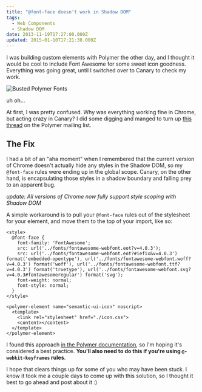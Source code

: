 ```yaml
---
title: "@font-face doesn't work in Shadow DOM"
tags:
  - Web Components
  - Shadow DOM
date: 2013-11-19T17:27:00.000Z
updated: 2015-01-10T17:21:38.000Z
---
```


I was building custom elements with Polymer the other day, and I thought it would be cool to include Font Awesome for some sweet icon goodness. Everything was going great, until I switched over to Canary to check my work.

![Busted Polymer Fonts](/images/2015/01/polymer-fonts-busted.png)

uh oh...

At first, I was pretty confused. Why was everything working fine in Chrome, but acting crazy in Canary? I did some digging and manged to turn up [this thread](https://groups.google.com/d/msg/polymer-dev/UUwew3x82EU/m9x2qWPi9ZoJ) on the Polymer mailing list.

## The Fix

I had a bit of an "aha moment" when I remembered that the current version of Chrome doesn't actually hide any styles in the Shadow DOM, so my `@font-face` rules were ending up in the global scope. Canary, on the other hand, is encapsulating those styles in a shadow boundary and falling prey to an apparent bug.

_update: All versions of Chrome now fully support style scoping with Shadow DOM_

A simple workaround is to pull your `@font-face` rules out of the stylesheet for your element, and move them to the top of your import, like so:

    <style>
      @font-face {
        font-family: 'FontAwesome';
        src: url('../fonts/fontawesome-webfont.eot?v=4.0.3');
        src: url('../fonts/fontawesome-webfont.eot?#iefix&v=4.0.3') format('embedded-opentype'), url('../fonts/fontawesome-webfont.woff?v=4.0.3') format('woff'), url('../fonts/fontawesome-webfont.ttf?v=4.0.3') format('truetype'), url('../fonts/fontawesome-webfont.svg?v=4.0.3#fontawesomeregular') format('svg');
        font-weight: normal;
        font-style: normal;
      }
    </style>

    <polymer-element name="semantic-ui-icon" noscript>
      <template>
        <link rel="stylesheet" href="./icon.css">
        <content></content>
      </template>
    </polymer-element>

I found this approach [in the Polymer documentation](http://www.polymer-project.org/docs/polymer/styling.html#making-styles-global), so I'm hoping it's considered a best practice. **You'll also need to do this if you're using `@-webkit-keyframes` rules**.

I hope that clears things up for some of you who may have been stuck. I know it took me a couple days to come up with this solution, so I thought it best to go ahead and post about it :)
